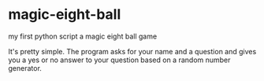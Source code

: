 # magic-eight-ball
my first python script a magic eight ball game

It's pretty simple.  The program asks for your name and a question and gives you 
a yes or no answer to your question based on a random number generator.
